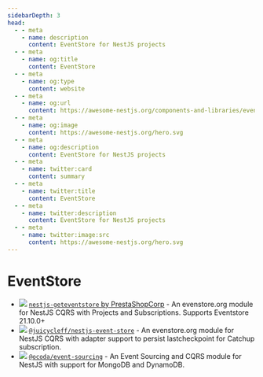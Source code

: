 ```yaml
---
sidebarDepth: 3
head:
  - - meta
    - name: description
      content: EventStore for NestJS projects
  - - meta
    - name: og:title
      content: EventStore
  - - meta
    - name: og:type
      content: website
  - - meta
    - name: og:url
      content: https://awesome-nestjs.org/components-and-libraries/eventstore.html
  - - meta
    - name: og:image
      content: https://awesome-nestjs.org/hero.svg
  - - meta
    - name: og:description
      content: EventStore for NestJS projects
  - - meta
    - name: twitter:card
      content: summary
  - - meta
    - name: twitter:title
      content: EventStore
  - - meta
    - name: twitter:description
      content: EventStore for NestJS projects
  - - meta
    - name: twitter:image:src
      content: https://awesome-nestjs.org/hero.svg
---
```


# EventStore

- ![](https://img.shields.io/github/stars/PrestaShopCorp/nestjs-geteventstore.svg?style=flat-square) [`nestjs-geteventstore` by PrestaShopCorp](https://github.com/PrestaShopCorp/nestjs-geteventstore) - An evenstore.org module for NestJS CQRS with Projects and Subscriptions. Supports Eventstore 21.10.0+
- ![](https://img.shields.io/github/stars/juicycleff/nestjs-event-store.svg?style=flat-square) [`@juicycleff/nestjs-event-store`](https://github.com/juicycleff/nestjs-event-store) - An evenstore.org module for NestJS CQRS with adapter support to persist lastcheckpoint for Catchup subscription.
- ![](https://img.shields.io/github/stars/ocoda/event-sourcing.svg?style=flat-square) [`@ocoda/event-sourcing`](https://github.com/ocoda/event-sourcing) - An Event Sourcing and CQRS module for NestJS with support for MongoDB and DynamoDB.